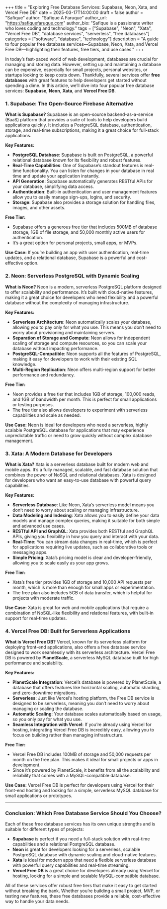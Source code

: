 +++
title = "Exploring Free Database Services: Supabase, Neon, Xata, and Vercel Free DB"
date = 2025-03-17T14:00:00
draft = false
author = "Safique"
author: "Safique A Faruque"
author_url: "https://safiquefaruque.com"
author_bio: "Safique is a passionate writer who loves coding and technology."
tags = ["Supabase", "Neon", "Xata", "Vercel Free DB", "database services", "serverless", "free databases"]
categories = ["software", "database", "technology"]
description = "A guide to four popular free database services—Supabase, Neon, Xata, and Vercel Free DB—highlighting their features, free tiers, and use cases."
+++


In today’s fast-paced world of web development, databases are crucial for managing and storing data. However, setting up and maintaining a database can be expensive, especially for small projects, personal websites, or startups looking to keep costs down. Thankfully, several services offer **free databases** with great features to help developers get started without spending a dime. In this article, we’ll dive into four popular free database services: **Supabase**, **Neon**, **Xata**, and **Vercel Free DB**.
<!--more-->

### 1. **Supabase: The Open-Source Firebase Alternative**

**What is Supabase?**
Supabase is an open-source backend-as-a-service (BaaS) platform that provides a suite of tools to help developers build applications quickly. It includes a PostgreSQL database, authentication, storage, and real-time subscriptions, making it a great choice for full-stack applications.

**Key Features:**
- **PostgreSQL Database**: Supabase is built on PostgreSQL, a powerful relational database known for its flexibility and robust features.
- **Real-Time Capabilities**: One of Supabase’s standout features is real-time functionality. You can listen for changes in your database in real time and update your application instantly.
- **API Generation**: Supabase automatically generates RESTful APIs for your database, simplifying data access.
- **Authentication**: Built-in authentication and user management features allow you to easily manage sign-ups, logins, and security.
- **Storage**: Supabase also provides a storage solution for handling files, images, and other assets.

**Free Tier:**
- Supabase offers a generous free tier that includes 500MB of database storage, 1GB of file storage, and 50,000 monthly active users for authentication.
- It’s a great option for personal projects, small apps, or MVPs.

**Use Case:**
If you’re building an app with user authentication, real-time updates, and a relational database, Supabase is a powerful and cost-effective option.

### 2. **Neon: Serverless PostgreSQL with Dynamic Scaling**

**What is Neon?**
Neon is a modern, serverless PostgreSQL platform designed to offer scalability and performance. It’s built with cloud-native features, making it a great choice for developers who need flexibility and a powerful database without the complexity of managing infrastructure.

**Key Features:**
- **Serverless Architecture**: Neon automatically scales your database, allowing you to pay only for what you use. This means you don’t need to worry about provisioning and maintaining servers.
- **Separation of Storage and Compute**: Neon allows for independent scaling of storage and compute resources, so you can scale your database without impacting performance.
- **PostgreSQL-Compatible**: Neon supports all the features of PostgreSQL, making it easy for developers to work with their existing SQL knowledge.
- **Multi-Region Replication**: Neon offers multi-region support for better performance and redundancy.

**Free Tier:**
- Neon provides a free tier that includes 1GB of storage, 100,000 reads, and 1GB of bandwidth per month. This is perfect for small applications or testing purposes.
- The free tier also allows developers to experiment with serverless capabilities and scale as needed.

**Use Case:**
Neon is ideal for developers who need a serverless, highly scalable PostgreSQL database for applications that may experience unpredictable traffic or need to grow quickly without complex database management.

### 3. **Xata: A Modern Database for Developers**

**What is Xata?**
Xata is a serverless database built for modern web and mobile apps. It’s a fully managed, scalable, and fast database solution that combines the power of NoSQL and relational databases. Xata is designed for developers who want an easy-to-use database with powerful query capabilities.

**Key Features:**
- **Serverless Database**: Like Neon, Xata’s serverless model means you don’t need to worry about scaling or managing infrastructure.
- **Data Modeling and Indexing**: Xata allows you to easily define your data models and manage complex queries, making it suitable for both simple and advanced use cases.
- **RESTful API and GraphQL**: Xata provides both RESTful and GraphQL APIs, giving you flexibility in how you query and interact with your data.
- **Real-Time**: You can stream data changes in real-time, which is perfect for applications requiring live updates, such as collaborative tools or messaging apps.
- **Simple Pricing**: Xata’s pricing model is clear and developer-friendly, allowing you to scale easily as your app grows.

**Free Tier:**
- Xata’s free tier provides 1GB of storage and 10,000 API requests per month, which is more than enough for small apps or experimentation.
- The free plan also includes 5GB of data transfer, which is helpful for projects with moderate traffic.

**Use Case:**
Xata is great for web and mobile applications that require a combination of NoSQL-like flexibility and relational features, with built-in support for real-time updates.

### 4. **Vercel Free DB: Built for Serverless Applications**

**What is Vercel Free DB?**
Vercel, known for its serverless platform for deploying front-end applications, also offers a free database service designed to work seamlessly with its serverless architecture. Vercel Free DB is powered by **PlanetScale**, a serverless MySQL database built for high performance and scalability.

**Key Features:**
- **PlanetScale Integration**: Vercel’s database is powered by PlanetScale, a database that offers features like horizontal scaling, automatic sharding, and zero-downtime migrations.
- **Serverless**: Just like Vercel’s hosting platform, the Free DB service is designed to be serverless, meaning you don’t need to worry about managing or scaling the database.
- **Automatic Scaling**: Your database scales automatically based on usage, so you only pay for what you use.
- **Seamless Integration with Vercel**: If you’re already using Vercel for hosting, integrating Vercel Free DB is incredibly easy, allowing you to focus on building rather than managing infrastructure.

**Free Tier:**
- Vercel Free DB includes 100MB of storage and 50,000 requests per month on the free plan. This makes it ideal for small projects or apps in development.
- Since it’s powered by PlanetScale, it benefits from all the scalability and reliability that comes with a MySQL-compatible database.

**Use Case:**
Vercel Free DB is perfect for developers using Vercel for their front-end hosting and looking for a simple, serverless MySQL database for small applications or prototypes.

---

### Conclusion: Which Free Database Service Should You Choose?

Each of these free database services has its own unique strengths and is suitable for different types of projects:

- **Supabase** is perfect if you need a full-stack solution with real-time capabilities and a relational PostgreSQL database.
- **Neon** is great for developers looking for a serverless, scalable PostgreSQL database with dynamic scaling and cloud-native features.
- **Xata** is ideal for modern apps that need a flexible serverless database with powerful query capabilities and real-time streaming.
- **Vercel Free DB** is a great choice for developers already using Vercel for hosting, looking for a simple and scalable MySQL-compatible database.

All of these services offer robust free tiers that make it easy to get started without breaking the bank. Whether you’re building a small project, MVP, or testing new features, these free databases provide a reliable, cost-effective way to handle your data needs.
